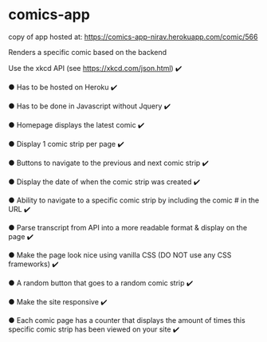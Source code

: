 # comics-app
copy of app hosted at: https://comics-app-nirav.herokuapp.com/comic/566

Renders a specific comic based on the backend

Use the xkcd API (see https://xkcd.com/json.html) ✔️

● Has to be hosted on Heroku ✔️

● Has to be done in Javascript without Jquery ✔️

● Homepage displays the latest comic ✔️

● Display 1 comic strip per page ✔️

● Buttons to navigate to the previous and next comic strip ✔️

● Display the date of when the comic strip was created ✔️

● Ability to navigate to a specific comic strip by including the comic # in the URL ✔️

● Parse transcript from API into a more readable format & display on the page ✔️

● Make the page look nice using vanilla CSS (DO NOT use any CSS frameworks) ✔️

● A random button that goes to a random comic strip ✔️

● Make the site responsive ✔️

● Each comic page has a counter that displays the amount of times this specific comic strip has been
viewed on your site ✔️
